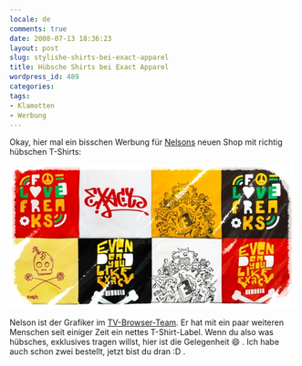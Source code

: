 ```yaml
---
locale: de
comments: true
date: 2008-07-13 18:36:23
layout: post
slug: stylishe-shirts-bei-exact-apparel
title: Hübsche Shirts bei Exact Apparel
wordpress_id: 489
categories:
tags:
- Klamotten
- Werbung
---
```


Okay, hier mal ein bisschen Werbung für [Nelsons](http://www.buschfeuer.com/)
neuen Shop mit richtig hübschen T-Shirts:

[![](/images/2008-07-13-stylishe-shirts-bei-exact-apparel/exactapparel.jpg)](http://www.exactapparel.com/shop/)

Nelson ist der Grafiker im [TV-Browser-Team](http://www.tvbrowser.org). Er hat
mit ein paar weiteren Menschen seit einiger Zeit ein nettes T-Shirt-Label. Wenn
du also was hübsches, exklusives tragen willst, hier ist die Gelegenheit :smile: .
Ich habe auch schon zwei bestellt, jetzt bist du dran :D .
